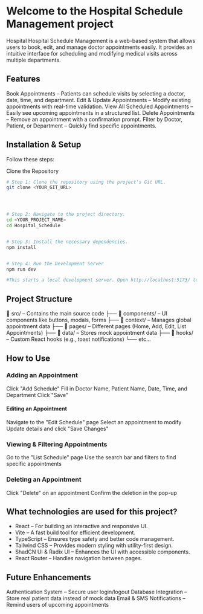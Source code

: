 # Welcome to the Hospital Schedule Management project


Hospital Hospital Schedule Management is a web-based system that allows users to book, edit, and manage doctor appointments easily. It provides an intuitive interface for scheduling and modifying medical visits across multiple departments.


## Features
Book Appointments – Patients can schedule visits by selecting a doctor, date, time, and department.
Edit & Update Appointments – Modify existing appointments with real-time validation.
View All Scheduled Appointments – Easily see upcoming appointments in a structured list.
Delete Appointments – Remove an appointment with a confirmation prompt.
Filter by Doctor, Patient, or Department – Quickly find specific appointments.


## Installation & Setup
 

Follow these steps:

Clone the Repository
```sh
# Step 1: Clone the repository using the project's Git URL.
git clone <YOUR_GIT_URL>




# Step 2: Navigate to the project directory.
cd <YOUR_PROJECT_NAME>
cd Hospital_Schedule


# Step 3: Install the necessary dependencies.
npm install


# Step 4: Run the Development Server
npm run dev

#This starts a local development server. Open http://localhost:5173/ to see the app.

```




## Project Structure

📂 src/ – Contains the main source code
├── 📂 components/ – UI components like buttons, modals, forms
├── 📂 context/ – Manages global appointment data
├── 📂 pages/ – Different pages (Home, Add, Edit, List Appointments)
├── 📂 data/ – Stores mock appointment data
├── 📂 hooks/ – Custom React hooks (e.g., toast notifications)
└── etc... 


## How to Use
 ### Adding an Appointment
Click "Add Schedule"
Fill in Doctor Name, Patient Name, Date, Time, and Department
Click "Save"

 #### Editing an Appointment
Navigate to the "Edit Schedule" page
Select an appointment to modify
Update details and click "Save Changes"

### Viewing & Filtering Appointments
Go to the "List Schedule" page
Use the search bar and filters to find specific appointments


### Deleting an Appointment
Click "Delete" on an appointment
Confirm the deletion in the pop-up




## What technologies are used for this project?

- React –  For building an interactive and responsive UI.
- Vite –  A fast build tool for efficient development.
- TypeScript – Ensures type safety and better code management.
- Tailwind CSS – Provides modern styling with utility-first design.
- ShadCN UI & Radix UI – Enhances the UI with accessible components.
- React Router – Handles navigation between pages.





## Future Enhancements
Authentication System – Secure user login/logout
Database Integration – Store real patient data instead of mock data
Email & SMS Notifications – Remind users of upcoming appointments
